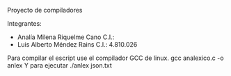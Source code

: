 
Proyecto de compiladores

Integrantes: 
- Analía Milena Riquelme Cano C.I.:
- Luis Alberto Méndez Rains C.I.: 4.810.026

Para compilar el escript use el compilador GCC de linux. gcc analexico.c -o anlex
Y para ejecutar ./anlex json.txt


